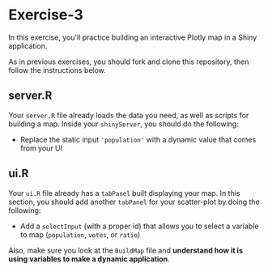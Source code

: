 # Exercise-3

In this exercise, you'll practice building an interactive Plotly map
in a Shiny application.

As in previous exercises, you should fork and clone this repository,
then follow the instructions below.

## server.R

Your `server.R` file already loads the data you need, as well as
scripts for building a map. Inside your `shinyServer`, you should do
the following:

- Replace the static input `'population'` with a dynamic value that
  comes from your UI

## ui.R

Your `ui.R` file already has a `tabPanel` built displaying your
map. In this section, you should add another `tabPanel` for your
scatter-plot by doing the following:

- Add a `selectInput` (with a proper id) that allows you to select a
  variable to map (`population`, `votes`, or `ratio`)

Also, make sure you look at the `BuildMap` file and **understand how
it is using variables to make a dynamic application**.
